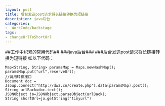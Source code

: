```yaml
---
layout: post
title: 后台发送post请求将长链接转换为短链接
description: java后台
categories:
-  WorkCode/backstage
tags:
- changeUrlToShortUrl
---
```



##工作中积累的常用代码##
###java后台###
###后台发送post请求将长链接转换为短链接
如以下代码：  
  
	Map<String, String> paramsMap = Maps.newHashMap();
	paramsMap.put("url",reserveUrl);
	//调用转换接口
	Document doc = Jsoup.connect("http://dwz.cn/create.php").data(paramsMap).post();
	String urlBack=doc.text();
	JSONObject jo=JSONObject.parseObject(urlBack);
	String shortUrl=jo.getString("tinyurl")